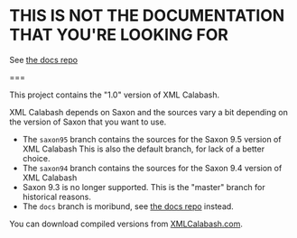 # THIS IS NOT THE DOCUMENTATION THAT YOU'RE LOOKING FOR

See [the docs repo](http://github.com/ndw/xmlcalabash1-docs)

===

This project contains the "1.0" version of XML Calabash.

XML Calabash depends on Saxon and the sources vary a bit depending on
the version of Saxon that you want to use.

* The `saxon95` branch contains the sources for the Saxon 9.5 version of XML Calabash
  This is also the default branch, for lack of a better choice.
* The `saxon94` branch contains the sources for the Saxon 9.4 version of XML Calabash
* Saxon 9.3 is no longer supported. This is the "master" branch for historical reasons.
* The `docs` branch is moribund, see [the docs repo](http://github.com/ndw/xmlcalabash1-docs)
  instead.

You can download compiled versions from [XMLCalabash.com](http://xmlcalabash.com/).
